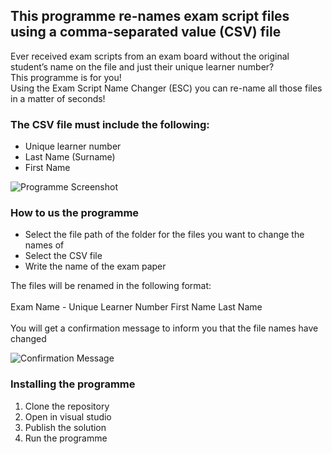 ## This programme re-names exam script files using a comma-separated value (CSV) file

Ever received exam scripts from an exam board without the original student’s name on the file and just their unique learner number?
<br>This programme is for you!
<br>Using the Exam Script Name Changer (ESC) you can re-name all those files in a matter of seconds!

### The CSV file must include the following:
* Unique learner number
* Last Name (Surname)
* First Name


![Programme Screenshot](https://github.com/user-attachments/assets/d59605f8-f4ce-4ca8-ae8a-67410591ee7d)



### How to us the programme
* Select the file path of the folder for the files you want to change the names of
* Select the CSV file
* Write the name of the exam paper

The files will be renamed in the following format:
<br>
<br> Exam Name - Unique Learner Number First Name Last Name
<br>
<br> You will get a confirmation message to inform you that the file names have changed

![Confirmation Message](https://github.com/user-attachments/assets/5e1d09b3-1fdc-45b4-a04e-b41caa1821ab)

### Installing the programme
1. Clone the repository
2. Open in visual studio
3. Publish the solution
4. Run the programme
